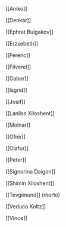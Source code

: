 [[Aniko]]

[[Denkar]]

[[Ephret Bulgakov]]

[[Erzsebeth]]

[[Ferenc]]

[[Filverel]]

[[Gabor]]

[[Isgrid]]

[[Josif]]

[[Lanliss Xiloshent]]

[[Molnar]]

[[Ofnir]]

[[Olafur]]

[[Peter]]

[[Signorina Daigon]]

[[Shimin Xiloshent]]

[[Tevgimund]] (morto)

[[Veduco Koltz]]

[[Vince]]